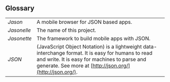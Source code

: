 ## Glossary

| | |
| --- | --- |
*Jason* | A mobile browser for JSON based apps.
*Jasonelle* | The name of this project.
*Jasonette* | The framework to build mobile apps with JSON.
*JSON* | (JavaScript Object Notation) is a lightweight data-interchange format. It is easy for humans to read and write. It is easy for machines to parse and generate. See more at [http://json.org/](http://json.org/).